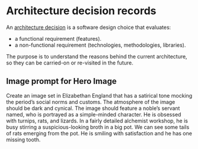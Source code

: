 # Architecture decision records

An [architecture
decision](https://cloud.google.com/architecture/architecture-decision-records)
is a software design choice that evaluates:

-   a functional requirement (features).
-   a non-functional requirement (technologies, methodologies, libraries).

The purpose is to understand the reasons behind the current architecture, so
they can be carried-on or re-visited in the future.

## Image prompt for Hero Image

Create an image set in Elizabethan England that has a satirical tone mocking
the period’s social norms and customs. The atmosphere of the image should be
dark and cynical. The image should feature a noble’s servant named, who is
portrayed as a simple-minded character. He is obsessed with turnips, rats,
and lizards. In a fairly detailed alchemist workshop, he is busy stirring a
suspicious-looking broth in a big pot. We can see some tails of rats emerging
from the pot. He is smiling with satisfaction and he has one missing tooth.
